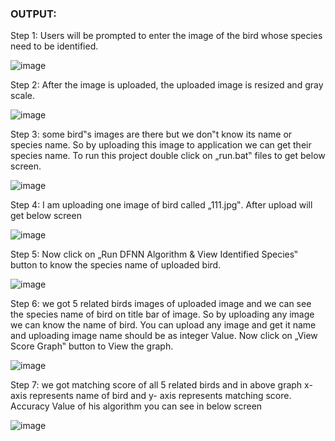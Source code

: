    ### OUTPUT:


 Step 1: Users will be prompted to enter the image of the bird whose species need to be identified.

![image](https://user-images.githubusercontent.com/94215854/143004108-7a2cde01-2d1a-4dba-a267-6039e0f7d82f.png)

 Step 2: After the image is uploaded, the uploaded image is resized and gray scale.

![image](https://user-images.githubusercontent.com/94215854/143004467-e1577485-4c61-4534-9f83-ed34c72f90c0.png)

 Step 3: some bird‟s images are there but we don‟t know its name or species name. So by uploading this image to application we can get their species name. To run this project double click on „run.bat‟ files to get below screen.

![image](https://user-images.githubusercontent.com/94215854/143004614-dfb90d5f-b4e8-4b6d-9ada-4d19c2ef6fd2.png)

 Step 4: I am uploading one image of bird called „111.jpg‟. After upload will get below screen

![image](https://user-images.githubusercontent.com/94215854/143004733-fa0abd31-563b-4346-9514-273b9b99aa00.png)

 Step 5: Now click on „Run DFNN Algorithm & View Identified Species‟ button to know the species name of uploaded bird.

![image](https://user-images.githubusercontent.com/94215854/143004868-a2f5c985-6778-426d-841f-f4a8d862875c.png)

 Step 6:  we got 5 related birds images of uploaded image and we can see the species name of bird on title bar of image. So by uploading any image we can know the name of bird. You can upload any image and get it name and uploading image name should be as integer Value.
Now click on „View Score Graph‟ button to View the graph.

![image](https://user-images.githubusercontent.com/94215854/143004949-0da46956-1d12-41c3-af98-466da744c184.png)

 Step 7:  we got matching score of all 5 related birds and in above graph x- axis represents name of bird and y- axis represents matching score.
Accuracy Value of his algorithm you can see in below screen

![image](https://user-images.githubusercontent.com/94215854/143005052-b68a049c-9e6a-4c79-bcca-6790825b1bb9.png)
